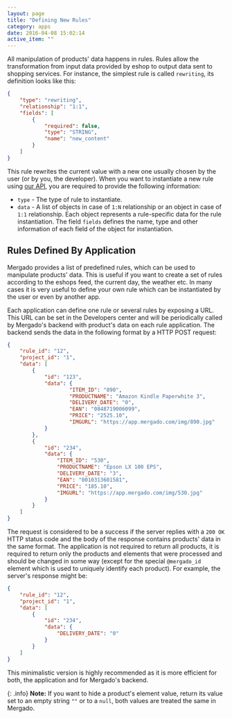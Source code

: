```yaml
---
layout: page
title: "Defining New Rules"
category: apps
date: 2016-04-08 15:02:14
active_item: ""
---
```


All manipulation of products' data happens in rules. Rules allow the transformation from input data provided by eshop to output data sent to shopping services. For instance, the simplest rule is called `rewriting`, its definition looks like this:

```json
{
    "type": "rewriting",
    "relationship": "1:1",
    "fields": [
        {
            "required": false,
            "type": "STRING",
            "name": "new_content"
        }
    ]
}
```

This rule rewrites the current value with a new one usually chosen by the user (or by you, the developer). When you want to instantiate a new rule using [our API](http://docs.mergado.apiary.io/#reference/rules), you are required to provide the following information:

- `type` - The type of rule to instantiate.
- `data` - A list of objects in case of `1:N` relationship or an object in case of `1:1` relationship. Each object represents a rule-specific data for the rule instantiation. The field `fields` defines the name, type and other information of each field of the object for instantiation.

## Rules Defined By Application

Mergado provides a list of predefined rules, which can be used to manipulate products' data. This is useful if you want to create a set of rules according to the eshops feed, the current day, the weather etc. In many cases it is very useful to define your own rule which can be instantiated by the user or even by another app.

Each application can define one rule or several rules by exposing a URL. This URL can be set in the Developers center and will be periodically called by Mergado's backend with product's data on each rule application. The backend sends the data in the following format by a HTTP POST request:

```json
{
    "rule_id": "12",
    "project_id": "1",
    "data": [
        {
            "id": "123",
            "data": {
                    "ITEM_ID": "890",
                    "PRODUCTNAME": "Amazon Kindle Paperwhite 3",
                    "DELIVERY_DATE": "0",
                    "EAN": "0848719006099",
                    "PRICE": "2525.10",
                    "IMGURL": "https://app.mergado.com/img/890.jpg"
            }
        },
        {
            "id": "234",
            "data": {
                "ITEM_ID": "530",
                "PRODUCTNAME": "Epson LX 100 EPS",
                "DELIVERY_DATE": "3",
                "EAN": "0010313601581",
                "PRICE": "185.10",
                "IMGURL": "https://app.mergado.com/img/530.jpg"
            }
        }
    ]
}
```

The request is considered to be a success if the server replies with a `200 OK` HTTP status code and the body of the response contains products' data in the same format. The application is not required to return all products, it is required to return only the products and elements that were processed and should be changed in some way (except for the special `@mergado_id` element which is used to uniquely identify each product). For example, the server's response might be:

```json
{
    "rule_id": "12",
    "project_id": "1",
    "data": [
        {
            "id": "234",
            "data": {
                "DELIVERY_DATE": "0"
            }
        }
    ]
}
```

This minimalistic version is highly recommended as it is more efficient for both, the application and for Mergado's backend.

{: .info}
**Note:** If you want to hide a product's element value, return its value set to an empty string `""` or to a `null`, both values are treated the same in Mergado.
